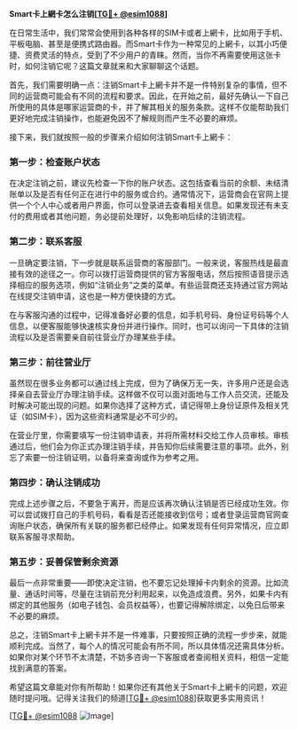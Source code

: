 **Smart卡上網卡怎么注销[[TG💪+ @esim1088](https://t.me/s/esim1088)]**

在日常生活中，我们常常会使用到各种各样的SIM卡或者上網卡，比如用于手机、平板电脑、甚至是便携式路由器。而Smart卡作为一种常见的上網卡，以其小巧便捷、资费灵活的特点，受到了不少用户的青睐。然而，当你不再需要使用这张卡时，如何注销它呢？这篇文章就来和大家聊聊这个话题。

首先，我们需要明确一点：注销Smart卡上網卡并不是一件特别复杂的事情，但不同的运营商可能会有不同的流程和要求。因此，在开始之前，最好先确认一下自己所使用的具体是哪家运营商的卡，并了解其相关的服务条款。这样不仅能帮助我们更好地完成注销操作，也能避免因不了解规则而产生不必要的麻烦。

接下来，我们就按照一般的步骤来介绍如何注销Smart卡上網卡：

### **第一步：检查账户状态**
在决定注销之前，建议先检查一下你的账户状态。这包括查看当前的余额、未结清账单以及是否有任何正在进行中的服务或合约。通常情况下，运营商会在官网上提供一个个人中心或者用户界面，你可以登录进去查看相关信息。如果发现还有未支付的费用或者其他问题，务必提前处理好，以免影响后续的注销流程。

### **第二步：联系客服**
一旦确定要注销，下一步就是联系运营商的客服部门。一般来说，客服热线是最直接有效的途径之一。你可以拨打运营商提供的官方客服电话，然后按照语音提示选择相应的服务选项，例如“注销业务”之类的菜单。有些运营商还支持通过官方网站在线提交注销申请，这也是一种方便快捷的方式。

在与客服沟通的过程中，记得准备好必要的信息，如手机号码、身份证号码等个人信息，以便客服能够快速核实身份并进行操作。同时，也可以询问一下具体的注销流程以及是否需要亲自前往营业厅办理某些手续。

### **第三步：前往营业厅**
虽然现在很多业务都可以通过线上完成，但为了确保万无一失，许多用户还是会选择亲自去营业厅办理注销手续。这样做不仅可以面对面地与工作人员交流，还能及时解决可能出现的问题。如果你选择了这种方式，请记得带上身份证原件及相关凭证（如SIM卡），因为这些资料通常是必不可少的。

在营业厅里，你需要填写一份注销申请表，并将所需材料交给工作人员审核。审核通过后，他们会为你正式办理注销手续，并告知你后续需要注意的事项。此外，别忘了索要一份注销证明，以备将来查询或作为参考之用。

### **第四步：确认注销成功**
完成上述步骤之后，不要急于离开，而是应该再次确认注销是否已经成功生效。你可以尝试拨打自己的手机号码，看看是否还能接收到信号；或者登录运营商官网查询账户状态，确保所有关联的服务都已经停止。如果发现有任何异常情况，应立即联系客服寻求帮助。

### **第五步：妥善保管剩余资源**
最后一点非常重要——即使决定注销，也不要忘记处理掉卡内剩余的资源。比如流量、通话时间等，尽量在注销前充分利用起来，以免造成浪费。另外，如果卡内有绑定的其他服务（如电子钱包、会员权益等），也要记得解除绑定，以免日后带来不必要的麻烦。

总之，注销Smart卡上網卡并不是一件难事，只要按照正确的流程一步步来，就能顺利完成。当然了，每个人的情况可能会有所不同，所以具体情况还需具体分析。如果你对某个环节不太清楚，不妨多咨询一下客服或者查阅相关资料，相信一定能找到满意的答案。

希望这篇文章能对你有所帮助！如果你还有其他关于Smart卡上網卡的问题，欢迎随时提问哦。记得关注我们的频道[[TG💪+ @esim1088](https://t.me/s/esim1088)]获取更多实用资讯！

[[TG💪+ @esim1088](https://t.me/s/esim1088) ![Image](https://i.postimg.cc/4NQfJmqS/Snipaste-2025-05-13-00-14-12.png)]